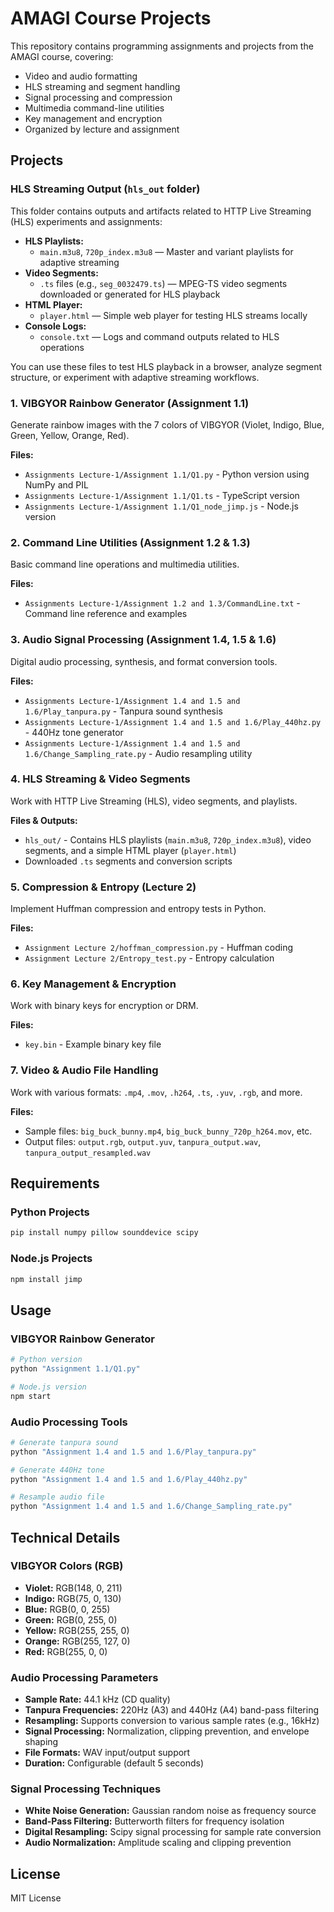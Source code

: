 # AMAGI Course Projects

This repository contains programming assignments and projects from the AMAGI course, covering:
- Video and audio formatting
- HLS streaming and segment handling
- Signal processing and compression
- Multimedia command-line utilities
- Key management and encryption
- Organized by lecture and assignment

## Projects

### HLS Streaming Output (`hls_out` folder)

This folder contains outputs and artifacts related to HTTP Live Streaming (HLS) experiments and assignments:

- **HLS Playlists:**
	- `main.m3u8`, `720p_index.m3u8` — Master and variant playlists for adaptive streaming
- **Video Segments:**
	- `.ts` files (e.g., `seg_0032479.ts`) — MPEG-TS video segments downloaded or generated for HLS playback
- **HTML Player:**
	- `player.html` — Simple web player for testing HLS streams locally
- **Console Logs:**
	- `console.txt` — Logs and command outputs related to HLS operations

You can use these files to test HLS playback in a browser, analyze segment structure, or experiment with adaptive streaming workflows.

### 1. VIBGYOR Rainbow Generator (Assignment 1.1)
Generate rainbow images with the 7 colors of VIBGYOR (Violet, Indigo, Blue, Green, Yellow, Orange, Red).

**Files:**
- `Assignments Lecture-1/Assignment 1.1/Q1.py` - Python version using NumPy and PIL
- `Assignments Lecture-1/Assignment 1.1/Q1.ts` - TypeScript version
- `Assignments Lecture-1/Assignment 1.1/Q1_node_jimp.js` - Node.js version

### 2. Command Line Utilities (Assignment 1.2 & 1.3)
Basic command line operations and multimedia utilities.

**Files:**
- `Assignments Lecture-1/Assignment 1.2 and 1.3/CommandLine.txt` - Command line reference and examples

### 3. Audio Signal Processing (Assignment 1.4, 1.5 & 1.6)
Digital audio processing, synthesis, and format conversion tools.

**Files:**
- `Assignments Lecture-1/Assignment 1.4 and 1.5 and 1.6/Play_tanpura.py` - Tanpura sound synthesis
- `Assignments Lecture-1/Assignment 1.4 and 1.5 and 1.6/Play_440hz.py` - 440Hz tone generator
- `Assignments Lecture-1/Assignment 1.4 and 1.5 and 1.6/Change_Sampling_rate.py` - Audio resampling utility

### 4. HLS Streaming & Video Segments
Work with HTTP Live Streaming (HLS), video segments, and playlists.

**Files & Outputs:**
- `hls_out/` - Contains HLS playlists (`main.m3u8`, `720p_index.m3u8`), video segments, and a simple HTML player (`player.html`)
- Downloaded `.ts` segments and conversion scripts

### 5. Compression & Entropy (Lecture 2)
Implement Huffman compression and entropy tests in Python.

**Files:**
- `Assignment Lecture 2/hoffman_compression.py` - Huffman coding
- `Assignment Lecture 2/Entropy_test.py` - Entropy calculation

### 6. Key Management & Encryption
Work with binary keys for encryption or DRM.

**Files:**
- `key.bin` - Example binary key file

### 7. Video & Audio File Handling
Work with various formats: `.mp4`, `.mov`, `.h264`, `.ts`, `.yuv`, `.rgb`, and more.

**Files:**
- Sample files: `big_buck_bunny.mp4`, `big_buck_bunny_720p_h264.mov`, etc.
- Output files: `output.rgb`, `output.yuv`, `tanpura_output.wav`, `tanpura_output_resampled.wav`

## Requirements

### Python Projects
```bash
pip install numpy pillow sounddevice scipy
```

### Node.js Projects
```bash
npm install jimp
```

## Usage

### VIBGYOR Rainbow Generator
```bash
# Python version
python "Assignment 1.1/Q1.py"

# Node.js version
npm start
```

### Audio Processing Tools
```bash
# Generate tanpura sound
python "Assignment 1.4 and 1.5 and 1.6/Play_tanpura.py"

# Generate 440Hz tone
python "Assignment 1.4 and 1.5 and 1.6/Play_440hz.py"

# Resample audio file
python "Assignment 1.4 and 1.5 and 1.6/Change_Sampling_rate.py"
```

## Technical Details

### VIBGYOR Colors (RGB)
- **Violet:** RGB(148, 0, 211)
- **Indigo:** RGB(75, 0, 130)
- **Blue:** RGB(0, 0, 255)
- **Green:** RGB(0, 255, 0)
- **Yellow:** RGB(255, 255, 0)
- **Orange:** RGB(255, 127, 0)
- **Red:** RGB(255, 0, 0)

### Audio Processing Parameters
- **Sample Rate:** 44.1 kHz (CD quality)
- **Tanpura Frequencies:** 220Hz (A3) and 440Hz (A4) band-pass filtering
- **Resampling:** Supports conversion to various sample rates (e.g., 16kHz)
- **Signal Processing:** Normalization, clipping prevention, and envelope shaping
- **File Formats:** WAV input/output support
- **Duration:** Configurable (default 5 seconds)

### Signal Processing Techniques
- **White Noise Generation:** Gaussian random noise as frequency source
- **Band-Pass Filtering:** Butterworth filters for frequency isolation
- **Digital Resampling:** Scipy signal processing for sample rate conversion
- **Audio Normalization:** Amplitude scaling and clipping prevention

## License
MIT License
